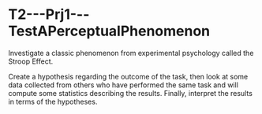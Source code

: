 # T2---Prj1---TestAPerceptualPhenomenon
Investigate a classic phenomenon from experimental psychology called the Stroop Effect. 


Create a hypothesis regarding the outcome of the task, then look at some data collected from others who have performed the same task and will compute some statistics describing the results. Finally, interpret the results in terms of the hypotheses.
